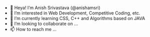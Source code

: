 - 👋 Heya! I’m Anish Srivastava (@anishamsri)
- 👀 I’m interested in Web Development, Competitive Coding, etc.
- 🌱 I’m currently learning CSS, C++ and Algorithms based on JAVA
- 💞️ I’m looking to collaborate on ...
- 📫 How to reach me ...

<!---
anishamsri/anishamsri is a ✨ special ✨ repository because its `README.md` (this file) appears on your GitHub profile.
You can click the Preview link to take a look at your changes.
--->
